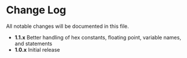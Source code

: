 # Change Log

All notable changes will be documented in this file.

- **1.1.x** Better handling of hex constants, floating point, variable names, and statements
- **1.0.x** Initial release

